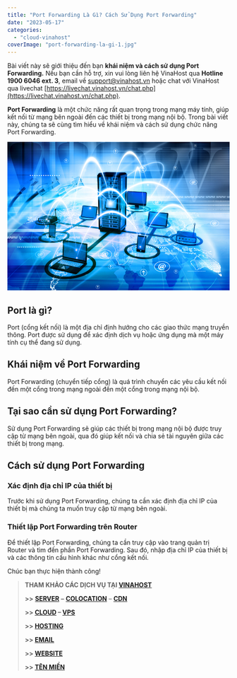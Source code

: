 ```yaml
---
title: "Port Forwarding Là Gì? Cách Sử Dụng Port Forwarding"
date: "2023-05-17"
categories: 
  - "cloud-vinahost"
coverImage: "port-forwarding-la-gi-1.jpg"
---
```


Bài viết này sẽ giới thiệu đến bạn **khái niệm và cách sử dụng Port Forwarding.** Nếu bạn cần hỗ trợ, xin vui lòng liên hệ VinaHost qua **Hotline 1900 6046 ext. 3**, email về [support@vinahost.vn](mailto:support@vinahost.vn) hoặc chat với VinaHost qua livechat [https://livechat.vinahost.vn/chat.php](https://livechat.vinahost.vn/chat.php).

**Port Forwarding** là một chức năng rất quan trọng trong mạng máy tính, giúp kết nối từ mạng bên ngoài đến các thiết bị trong mạng nội bộ. Trong bài viết này, chúng ta sẽ cùng tìm hiểu về khái niệm và cách sử dụng chức năng Port Forwarding.

![](images/port-forwarding-la-gi-0.jpg)

## **Port là gì?**

Port (cổng kết nối) là một địa chỉ định hướng cho các giao thức mạng truyền thông. Port được sử dụng để xác định dịch vụ hoặc ứng dụng mà một máy tính cụ thể đang sử dụng.

## **Khái niệm về Port Forwarding**

Port Forwarding (chuyển tiếp cổng) là quá trình chuyển các yêu cầu kết nối đến một cổng trong mạng ngoài đến một cổng trong mạng nội bộ.

## **Tại sao cần sử dụng Port Forwarding?**

Sử dụng Port Forwarding sẽ giúp các thiết bị trong mạng nội bộ được truy cập từ mạng bên ngoài, qua đó giúp kết nối và chia sẻ tài nguyên giữa các thiết bị trong mạng.

## **Cách sử dụng Port Forwarding**

### **Xác định địa chỉ IP của thiết bị**

Trước khi sử dụng Port Forwarding, chúng ta cần xác định địa chỉ IP của thiết bị mà chúng ta muốn truy cập từ mạng bên ngoài.

### **Thiết lập Port Forwarding trên Router**

Để thiết lập Port Forwarding, chúng ta cần truy cập vào trang quản trị Router và tìm đến phần Port Forwarding. Sau đó, nhập địa chỉ IP của thiết bị và các thông tin cấu hình khác như cổng kết nối.

Chúc bạn thực hiện thành công!

> **THAM KHẢO CÁC DỊCH VỤ TẠI [VINAHOST](https://kb.vinahost.vn/)**
> 
> **\>>** [**SERVER**](https://vinahost.vn/thue-may-chu-rieng/) **–** [**COLOCATION**](https://vinahost.vn/colocation.html) – [**CDN**](https://vinahost.vn/dich-vu-cdn-chuyen-nghiep)
> 
> **\>> [CLOUD](https://vinahost.vn/cloud-server-gia-re/) – [VPS](https://vinahost.vn/vps-ssd-chuyen-nghiep/)**
> 
> **\>> [HOSTING](https://vinahost.vn/wordpress-hosting)**
> 
> **\>> [EMAIL](https://vinahost.vn/email-hosting)**
> 
> **\>> [WEBSITE](http://vinawebsite.vn/)**
> 
> **\>> [TÊN MIỀN](https://vinahost.vn/ten-mien-gia-re/)**
